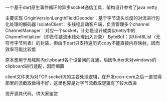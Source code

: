 一个基于dart原生事件循环的异步socket通信工具，架构设计参考了java netty

主要实现
  OriginVersionLengthFieldDecoder：基于字节流头长度的对流进行包化处理的解码器
  IsolateClient：多线程启动客户端，负责管理多个channel
  ChannelManager：对应一个socket，计划是设计成类似netty中的ChannelInitializer（即责任链流水线处理出入对象）
  ByteBuf：对Uint8List（无符号字节列表）的封装，但由于dart只支持遍历式copy不能直接内存映射，因而效率可能比较低

原本想用于局域网内clipboard各个设备间的互通，后因flutter未对windows的clipboard进行适配，因而搁置

client文件夹为对TCP socket流的主要处理逻辑，在开发rcon-core之后一直觉得那里的流截取做得不好，这里也算是对字节流截取逻辑有了较大改进

现开源其代码，供大家鉴赏

